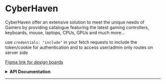 # CyberHaven

CyberHaven offer an extensive solution to meet the unique needs of Gamers by providing catalogue featuring the latest gaming controllers, keyboards, mouse, laptops, CPUs, GPUs and much more...

use `credentials: "include"` in your fetch requests to include the token/cookie for authentication and to access user/admin only routes on server side

[Figma link for design boards](https://www.figma.com/file/zJF6mBnLckuvN0m0Ni5JY9/Untitled?type=design&node-id=0%3A1&mode=design&t=HfdBdhZzTBiOQbe1-1)

<details>
    <summary>
    <strong>API Documentation</strong>
    <hr>
    </summary>
    <details style="margin-left:20px;">
        <summary>
            <h4 style="display:inline;">Get All Admin</h4>
        </summary>
        <ul>
            <li><strong>URL:</strong> <code>/all-admin</code></li>
            <li><strong>Method:</strong> <code>GET</code></li>
            <li><strong>Description:</strong> Retrieves all admin records from the database.</li>
            <li><strong>Response:</strong>
                <ul>
                    <li><code>200 OK</code>: Returns an array of admin records.</li>
                    <li><code>500 Internal Server Error</code>: Indicates an error while retrieving data from the database.</li>
                </ul>
            </li>
        </ul>
    </details>
    <hr>
    
   <details style="margin-left: 20px;">
    <summary>
        <strong>Create Admin</strong>
    </summary>
    <ul>
        <li><strong>URL:</strong> <code>/admin</code></li>
        <li><strong>Method:</strong> <code>POST</code></li>
        <li><strong>Description:</strong> Creates a new admin record in the database.</li>
        <li><strong>Response:</strong>
            <ul>
                <li><code>200 OK</code>: Indicates successful creation of the admin record.</li>
                <li><code>500 Internal Server Error</code>: Indicates an error while creating the admin record.</li>
            </ul>
        </li>
    </ul>
</details>
<hr>

<details style="margin-left: 20px;">
    <summary>
        <strong>Get All Customers</strong>
    </summary>
    <ul>
        <li><strong>URL:</strong> <code>/customer/all</code></li>
        <li><strong>Method:</strong> <code>GET</code></li>
        <li><strong>Description:</strong> Retrieves all customer records from the database.</li>
        <li><strong>Headers:</strong> <code>Authorization</code> (JWT Token)</li>
        <li><strong>Response:</strong>
            <ul>
                <li><code>200 OK</code>: Returns an array of customer records.</li>
                <li><code>401 Unauthorized</code>: Indicates unauthorized access.</li>
                <li><code>500 Internal Server Error</code>: Indicates an error while retrieving data from the database.</li>
            </ul>
        </li>
    </ul>
</details>
<hr>
    
    ---
    
    #### Create Customer
    - **URL:** `/create-customer`
    - **Method:** `POST`
    - **Description:** Creates a new customer record in the database.
    - **Request Body:** JSON object containing customer details (name, email, password, phoneNumber, address).
    - **Response:**
      - `200 OK`: Indicates successful creation of the customer record.
      - `400 Bad Request`: Indicates invalid request parameters.
      - `500 Internal Server Error`: Indicates an error while creating the customer record.
    
    ---
    
    #### Admin Login
    - **URL:** `/auth/admin`
    - **Method:** `POST`
    - **Description:** Generates a JWT token for admin authentication.
    - **Request Body:** JSON object containing admin email and password.
    - **Response:**
      - `200 OK`: Returns a JWT token upon successful login.
      - `401 Unauthorized`: Indicates invalid credentials.
      - `500 Internal Server Error`: Indicates an error during authentication.
    
    ---
    
    #### Customer Login
    - **URL:** `/auth/customer`
    - **Method:** `POST`
    - **Description:** Generates a JWT token for customer authentication.
    - **Request Body:** JSON object containing customer email and password.
    - **Response:**
      - `200 OK`: Returns a JWT token upon successful login.
      - `401 Unauthorized`: Indicates invalid credentials.
      - `500 Internal Server Error`: Indicates an error during authentication.
    
    ---
    
    #### Delete Customer
    - **URL:** `/customer`
    - **Method:** `DELETE`
    - **Description:** Deletes a customer record from the database.
    - **Headers:** `Authorization` (JWT Token)
    - **Request Body:** JSON object containing customer email.
    - **Response:**
      - `200 OK`: Indicates successful deletion of the customer record.
      - `401 Unauthorized`: Indicates unauthorized access.
      - `500 Internal Server Error`: Indicates an error while deleting the customer record.
    
    ---
    
    #### Update Customer
    - **URL:** `/customer`
    - **Method:** `PUT`
    - **Description:** Updates a customer record in the database.
    - **Headers:** `Authorization` (JWT Token)
    - **Request Body:** JSON object containing customer email and updated user details.
    - **Response:**
      - `200 OK`: Indicates successful update of the customer record.
      - `401 Unauthorized`: Indicates unauthorized access.
      - `500 Internal Server Error`: Indicates an error while updating the customer record.
    
    ---
    
    #### Add Product to Cart
    - **URL:** `/cart`
    - **Method:** `PUT`
    - **Description:** Adds a product to the user's cart.
    - **Headers:** `Authorization` (JWT Token)
    - **Request Body:** JSON object containing user_id, product_id, and optional quantity.
    - **Response:**
      - `200 OK`: Indicates successful addition of the product to the cart.
      - `401 Unauthorized`: Indicates unauthorized access.
      - `500 Internal Server Error`: Indicates an error while adding the product to the cart.
    
    ---
    
    #### Get All Products
    - **URL:** `/product/all`
    - **Method:** `GET`
    - **Description:** Retrieves all product records from the database.
    - **Response:**
      - `200 OK`: Returns an array of product records.
      - `500 Internal Server Error`: Indicates an error while retrieving data from the database.
    
    ---
    
    #### Protected Route
    - **URL:** `/protected`
    - **Method:** `GET`
    - **Description:** Returns user information for authenticated users.
    - **Headers:** `Authorization` (JWT Token)
    - **Response:**
      - `200 OK`: Returns user information.
      - `401 Unauthorized`: Indicates unauthorized access.
      - `500 Internal Server Error`: Indicates an error while processing the request.
    
    ---
    
    ### Get Product by ID
    - **URL:** `/product/:id`
    - **Method:** `GET`
    - **Description:** Retrieves a product record from the database by its ID.
    - **Parameters:**
      - `id` (URL parameter): The unique identifier of the product.
    - **Headers:** `Authorization` (JWT Token)
    - **Response:**
      - `200 OK`: Returns the product data.
      - `404 Not Found`: Indicates that the product with the specified ID was not found.
      - `500 Internal Server Error`: Indicates an error while fetching the product from the database.
    
    ---
    
    ### Update Product
    - **URL:** `/product/:id`
    - **Method:** `PUT`
    - **Description:** Updates a product record in the database.
    - **Parameters:**
      - `id` (URL parameter): The unique identifier of the product to be updated.
    - **Headers:** `Authorization` (JWT Token)
    - **Request Body:** JSON object containing the fields to be updated.
    - **Response:**
      - `200 OK`: Returns the updated product data.
      - `401 Unauthorized`: Indicates unauthorized access.
      - `500 Internal Server Error`: Indicates an error while updating the product.
    
    ---
    
    ### Add New Product
    - **URL:** `/product`
    - **Method:** `POST`
    - **Description:** Adds a new product record to the database.
    - **Headers:** `Authorization` (JWT Token)
    - **Request Body:** JSON object containing the details of the new product.
    - **Response:**
      - `201 Created`: Returns the newly created product data.
      - `401 Unauthorized`: Indicates unauthorized access.
      - `500 Internal Server Error`: Indicates an error while adding the new product.
    
    ---
    
    ### Delete Product
    - **URL:** `/product/:id`
    - **Method:** `DELETE`
    - **Description:** Deletes a product record from the database.
    - **Parameters:**
      - `id` (URL parameter): The unique identifier of the product to be deleted.
    - **Headers:** `Authorization` (JWT Token)
    - **Response:**
      - `200 OK`: Returns the deleted product data.
      - `401 Unauthorized`: Indicates unauthorized access.
      - `500 Internal Server Error`: Indicates an error while deleting the product.
    
    
    ### Note:
    - All API endpoints require JWT token-based authentication using the `Authorization` header.
    - The server is running on port 3001.
</details>
